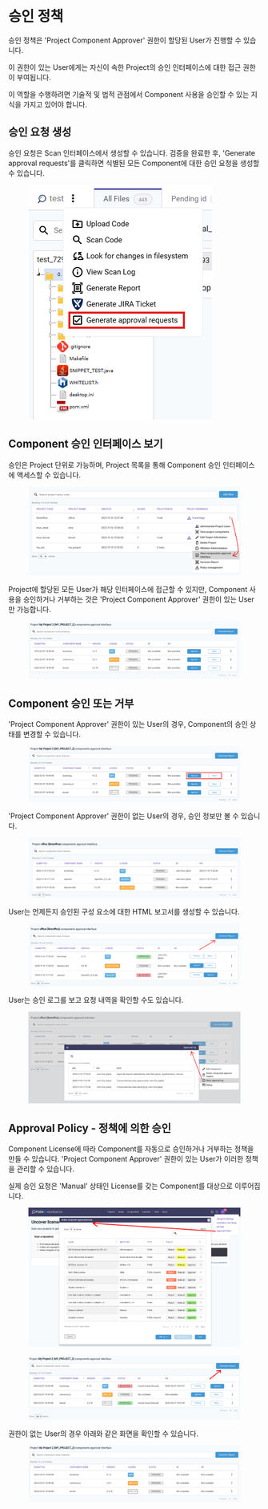 # 승인 정책

승인 정책은 'Project Component Approver' 권한이 할당된 User가 진행할 수 있습니다.

이 권한이 있는 User에게는 자신이 속한 Project의 승인 인터페이스에 대한 접근 권한이 부여됩니다.

이 역할을 수행하려면 기술적 및 법적 관점에서 Component 사용을 승인할 수 있는 지식을 가지고 있어야 합니다.



## 승인 요청 생성

승인 요청은 Scan 인터페이스에서 생성할 수 있습니다. 검증을 완료한 후, 'Generate approval requests'를 클릭하면 식별된 모든 Component에 대한 승인 요청을 생성할 수 있습니다.

<figure><img src="../../../.gitbook/assets/화면 캡처 2025-05-20 133303.png" alt=""><figcaption></figcaption></figure>

##

## Component 승인 인터페이스 보기

승인은 Project 단위로 가능하며, Project 목록을 통해 Component 승인 인터페이스에 액세스할 수 있습니다.

<figure><img src="../../../.gitbook/assets/화면 캡처 2025-05-20 133352 (1).png" alt=""><figcaption></figcaption></figure>

Project에 할당된 모든 User가 해당 인터페이스에 접근할 수 있지만, Component 사용을 승인하거나 거부하는 것은 'Project Component Approver' 권한이 있는 User만 가능합니다.

<figure><img src="../../../.gitbook/assets/image (183).png" alt=""><figcaption></figcaption></figure>

##

## Component 승인 또는 거부

'Project Component Approver' 권한이 있는 User의 경우, Component의 승인 상태를 변경할 수 있습니다.

<figure><img src="../../../.gitbook/assets/image (24).png" alt=""><figcaption></figcaption></figure>

'Project Component Approver' 권한이 없는 User의 경우, 승인 정보만 볼 수 있습니다.

<figure><img src="../../../.gitbook/assets/화면 캡처 2025-05-20 133602.png" alt=""><figcaption></figcaption></figure>



&#x20;User는 언제든지 승인된 구성 요소에 대한 HTML 보고서를 생성할 수 있습니다.

<figure><img src="../../../.gitbook/assets/화면 캡처 2025-05-20 133901.png" alt=""><figcaption></figcaption></figure>



&#x20;User는 승인 로그를 보고 요청 내역을 확인할 수도 있습니다.

<figure><img src="../../../.gitbook/assets/화면 캡처 2025-05-20 134023.png" alt=""><figcaption></figcaption></figure>





## Approval Policy - 정책에 의한 승인

Component License에 따라 Component를 자동으로 승인하거나 거부하는 정책을 만들 수 있습니다. 'Project Component Approver' 권한이 있는 User가 이러한 정책을 관리할 수 있습니다.

실제 승인 요청은 'Manual' 상태인 License를 갖는 Component를 대상으로 이루어집니다.

<figure><img src="../../../.gitbook/assets/image (197).png" alt=""><figcaption></figcaption></figure>

<figure><img src="../../../.gitbook/assets/image (13).png" alt=""><figcaption></figcaption></figure>

권한이 없는 User의 경우 아래와 같은 화면을 확인할 수 있습니다.

<figure><img src="../../../.gitbook/assets/image (128).png" alt=""><figcaption></figcaption></figure>
